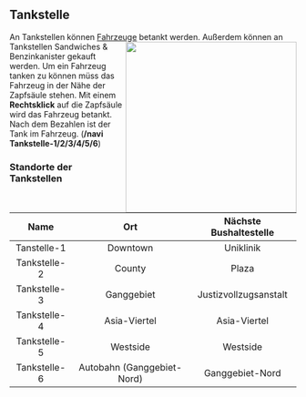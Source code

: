 ## Tankstelle

An Tankstellen können [Fahrzeuge](../fahrzeuge/allgemein) betankt werden. <img align="right" width="300" eight="200" src="../../../assets/image/biz/Tankstelle-Kaufmenü.png"> Außerdem können an Tankstellen Sandwiches & Benzinkanister gekauft werden.
Um ein Fahrzeug tanken zu können müss das Fahrzeug in der Nähe der Zapfsäule stehen. Mit einem **Rechtsklick** auf die Zapfsäule wird das Fahrzeug betankt.
Nach dem Bezahlen ist der Tank im Fahrzeug. (**/navi Tankstelle-1/2/3/4/5/6**)

### Standorte der Tankstellen

| Name | Ort | Nächste Bushaltestelle |
|:-:|:-:|:-:|
| Tanstelle-1 | Downtown | Uniklinik |
| Tankstelle-2 | County | Plaza |
| Tankstelle-3 | Ganggebiet | Justizvollzugsanstalt |
| Tankstelle-4 | Asia-Viertel | Asia-Viertel |
| Tankstelle-5 | Westside | Westside |
| Tankstelle-6 | Autobahn (Ganggebiet-Nord) | Ganggebiet-Nord | 
